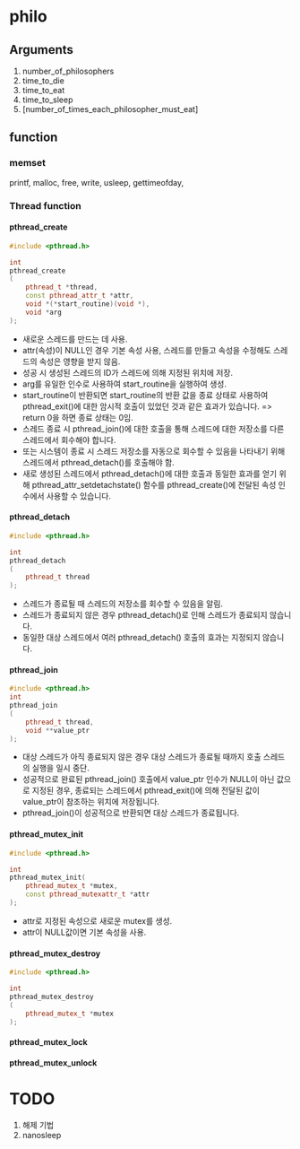 # philo

## Arguments 
1. number_of_philosophers
2. time_to_die
3. time_to_eat
4. time_to_sleep
5. [number_of_times_each_philosopher_must_eat]


## function
### memset


printf, malloc, free, write, usleep, gettimeofday, 


### Thread function
#### pthread_create
```cpp
#include <pthread.h>

int
pthread_create
(
	pthread_t *thread, 
	const pthread_attr_t *attr,
	void *(*start_routine)(void *), 
	void *arg
);
```
- 새로운 스레드를 만드는 데 사용.
- attr(속성)이 NULL인 경우 기본 속성 사용, 스레드를 만들고 속성을 수정해도 스레드의 속성은 영향을 받지 않음.
- 성공 시 생성된 스레드의 ID가 스레드에 의해 지정된 위치에 저장.
- arg를 유일한 인수로 사용하여 start_routine을 실행하여 생성.
- start_routine이 반환되면 start_routine의 반환 값을 종료 상태로 사용하여 pthread_exit()에 대한 암시적 호출이 있었던 것과 같은 효과가 있습니다.
=> return 0을 하면 종료 상태는 0임.
- 스레드 종료 시 pthread_join()에 대한 호출을 통해 스레드에 대한 저장소를 다른 스레드에서 회수해야 합니다. 
- 또는 시스템이 종료 시 스레드 저장소를 자동으로 회수할 수 있음을 나타내기 위해 스레드에서 pthread_detach()를 호출해야 함.
- 새로 생성된 스레드에서 pthread_detach()에 대한 호출과 동일한 효과를 얻기 위해 pthread_attr_setdetachstate() 함수를 pthread_create()에 전달된 속성 인수에서 사용할 수 있습니다.

#### pthread_detach
```cpp
#include <pthread.h>

int
pthread_detach
(
	pthread_t thread
);
```
- 스레드가 종료될 때 스레드의 저장소를 회수할 수 있음을 알림.
- 스레드가 종료되지 않은 경우 pthread_detach()로 인해 스레드가 종료되지 않습니다.
- 동일한 대상 스레드에서 여러 pthread_detach() 호출의 효과는 지정되지 않습니다.

#### pthread_join
```cpp
#include <pthread.h>
int
pthread_join
(
	pthread_t thread, 
	void **value_ptr
);
```

- 대상 스레드가 아직 종료되지 않은 경우 대상 스레드가 종료될 때까지 호출 스레드의 실행을 일시 중단.
- 성공적으로 완료된 pthread_join() 호출에서 value_ptr 인수가 NULL이 아닌 값으로 지정된 경우, 종료되는 스레드에서 pthread_exit()에 의해 전달된 값이 value_ptr이 참조하는 위치에 저장됩니다.
- pthread_join()이 성공적으로 반환되면 대상 스레드가 종료됩니다.

#### pthread_mutex_init
```cpp
#include <pthread.h>

int
pthread_mutex_init(
	pthread_mutex_t *mutex, 
	const pthread_mutexattr_t *attr
);
```
- attr로 지정된 속성으로 새로운 mutex를 생성.
- attr이 NULL값이면 기본 속성을 사용. 

#### pthread_mutex_destroy
```cpp
#include <pthread.h>

int
pthread_mutex_destroy
(
	pthread_mutex_t *mutex
);
```
#### pthread_mutex_lock
#### pthread_mutex_unlock

# TODO
1. 해제 기법
2. nanosleep 